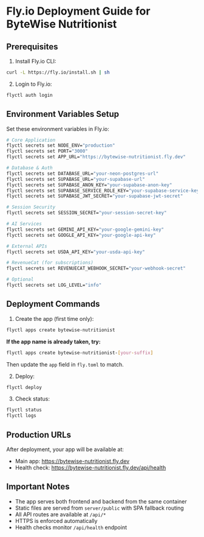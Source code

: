 # Fly.io Deployment Guide for ByteWise Nutritionist

## Prerequisites

1. Install Fly.io CLI:
```bash
curl -L https://fly.io/install.sh | sh
```

2. Login to Fly.io:
```bash
flyctl auth login
```

## Environment Variables Setup

Set these environment variables in Fly.io:

```bash
# Core Application
flyctl secrets set NODE_ENV="production"
flyctl secrets set PORT="3000"
flyctl secrets set APP_URL="https://bytewise-nutritionist.fly.dev"

# Database & Auth
flyctl secrets set DATABASE_URL="your-neon-postgres-url"
flyctl secrets set SUPABASE_URL="your-supabase-url" 
flyctl secrets set SUPABASE_ANON_KEY="your-supabase-anon-key"
flyctl secrets set SUPABASE_SERVICE_ROLE_KEY="your-supabase-service-key"
flyctl secrets set SUPABASE_JWT_SECRET="your-supabase-jwt-secret"

# Session Security
flyctl secrets set SESSION_SECRET="your-session-secret-key"

# AI Services  
flyctl secrets set GEMINI_API_KEY="your-google-gemini-key"
flyctl secrets set GOOGLE_API_KEY="your-google-api-key"

# External APIs
flyctl secrets set USDA_API_KEY="your-usda-api-key"

# RevenueCat (for subscriptions)
flyctl secrets set REVENUECAT_WEBHOOK_SECRET="your-webhook-secret"

# Optional
flyctl secrets set LOG_LEVEL="info"
```

## Deployment Commands

1. Create the app (first time only):
```bash
flyctl apps create bytewise-nutritionist
```

**If the app name is already taken, try:**
```bash
flyctl apps create bytewise-nutritionist-[your-suffix]
```
Then update the `app` field in `fly.toml` to match.

2. Deploy:
```bash
flyctl deploy
```

3. Check status:
```bash
flyctl status
flyctl logs
```

## Production URLs

After deployment, your app will be available at:
- Main app: https://bytewise-nutritionist.fly.dev
- Health check: https://bytewise-nutritionist.fly.dev/api/health

## Important Notes

- The app serves both frontend and backend from the same container
- Static files are served from `server/public` with SPA fallback routing
- All API routes are available at `/api/*`
- HTTPS is enforced automatically
- Health checks monitor `/api/health` endpoint